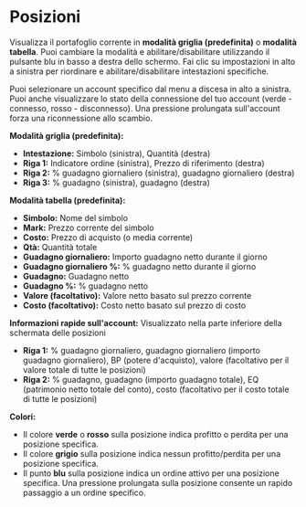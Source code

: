 # **Posizioni**

Visualizza il portafoglio corrente in **modalità griglia (predefinita)** o **modalità tabella**. 
Puoi cambiare la modalità e abilitare/disabilitare utilizzando il pulsante blu in basso a destra dello schermo.
Fai clic su impostazioni in alto a sinistra per riordinare e abilitare/disabilitare intestazioni specifiche.

Puoi selezionare un account specifico dal menu a discesa in alto a sinistra.
Puoi anche visualizzare lo stato della connessione del tuo account (verde - connesso, rosso - disconnesso).
Una pressione prolungata sull'account forza una riconnessione allo scambio.

**Modalità griglia (predefinita):**
- **Intestazione:** Simbolo (sinistra), Quantità (destra)
- **Riga 1:** Indicatore ordine (sinistra), Prezzo di riferimento (destra)
- **Riga 2:** % guadagno giornaliero (sinistra), guadagno giornaliero (destra)
- **Riga 3:** % guadagno (sinistra), guadagno (destra)

**Modalità tabella (predefinita):**
- **Simbolo:** Nome del simbolo
- **Mark:** Prezzo corrente del simbolo
- **Costo:** Prezzo di acquisto (o media corrente)
- **Qtà:** Quantità totale
- **Guadagno giornaliero:** Importo guadagno netto durante il giorno
- **Guadagno giornaliero %:** % guadagno netto durante il giorno
- **Guadagno:** Guadagno netto
- **Guadagno %:** % guadagno netto
- **Valore (facoltativo):** Valore netto basato sul prezzo corrente
- **Costo (facoltativo):** Costo netto basato sul prezzo di costo

**Informazioni rapide sull'account:**
Visualizzato nella parte inferiore della schermata delle posizioni
- **Riga 1:** % guadagno giornaliero, guadagno giornaliero (importo guadagno giornaliero), BP (potere d'acquisto), valore (facoltativo per il valore totale di tutte le posizioni)
- **Riga 2:** % guadagno, guadagno (importo guadagno totale), EQ (patrimonio netto totale del conto), costo (facoltativo per il costo totale di tutte le posizioni)

**Colori:**
- Il colore **verde** o **rosso** sulla posizione indica profitto o perdita per una posizione specifica.
- Il colore **grigio** sulla posizione indica nessun profitto/perdita per una posizione specifica.
- Il punto **blu** sulla posizione indica un ordine attivo per una posizione specifica. Una pressione prolungata sulla posizione consente un rapido passaggio a un ordine specifico.